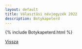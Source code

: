 ```yaml
---
layout: default
title: Választási névjegyzék 2022
description: Botykapeterd
---
```


{% include Botykapeterd.html %}

[Vissza](./)